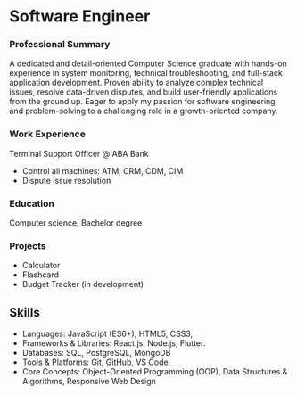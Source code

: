# Software Engineer

### Professional Summary
A dedicated and detail-oriented Computer Science graduate with hands-on experience in system monitoring, technical troubleshooting, and full-stack application development. Proven ability to analyze complex technical issues, resolve data-driven disputes, and build user-friendly applications from the ground up. Eager to apply my passion for software engineering and problem-solving to a challenging role in a growth-oriented company.


### Work Experience
Terminal Support Officer @ ABA Bank
- Control all machines: ATM, CRM, CDM, CIM
- Dispute issue resolution

### Education
Computer science, Bachelor degree

### Projects
- Calculator
- Flashcard
- Budget Tracker (in development)

## Skills
- Languages: JavaScript (ES6+), HTML5, CSS3,
- Frameworks & Libraries: React.js, Node.js, Flutter.
- Databases: SQL, PostgreSQL, MongoDB
- Tools & Platforms: Git, GitHub, VS Code,
- Core Concepts: Object-Oriented Programming (OOP), Data Structures & Algorithms, Responsive Web Design
